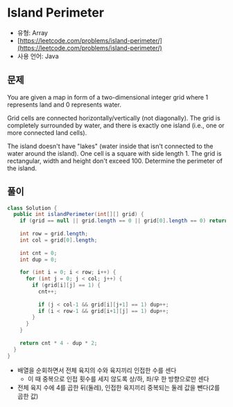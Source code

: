 Island Perimeter
========

- 유형: Array
- [https://leetcode.com/problems/island-perimeter/](https://leetcode.com/problems/island-perimeter/)
- 사용 언어: Java


## 문제

You are given a map in form of a two-dimensional integer grid where 1 represents land and 0 represents water.

Grid cells are connected horizontally/vertically (not diagonally). The grid is completely surrounded by water, and there is exactly one island (i.e., one or more connected land cells).

The island doesn't have "lakes" (water inside that isn't connected to the water around the island). One cell is a square with side length 1. The grid is rectangular, width and height don't exceed 100. Determine the perimeter of the island.


## 풀이

```java
class Solution {
  public int islandPerimeter(int[][] grid) {
    if (grid == null || grid.length == 0 || grid[0].length == 0) return 0;
    
    int row = grid.length;
    int col = grid[0].length;
    
    int cnt = 0;
    int dup = 0;
    
    for (int i = 0; i < row; i++) {
      for (int j = 0; j < col; j++) {
        if (grid[i][j] == 1) {
          cnt++;
          
          if (j < col-1 && grid[i][j+1] == 1) dup++;
          if (i < row-1 && grid[i+1][j] == 1) dup++;
        }
      }
    }
    
    return cnt * 4 - dup * 2;
  }
}
```

- 배열을 순회하면서 전체 육지의 수와 육지끼리 인접한 수를 센다
  - 이 때 중복으로 인접 횟수를 세지 않도록 상/하, 좌/우 한 방향으로만 센다
- 전체 육지 수에 4를 곱한 뒤(둘레), 인접한 육지끼리 중복되는 둘레 값을 뺀다(2를 곱한 값)
